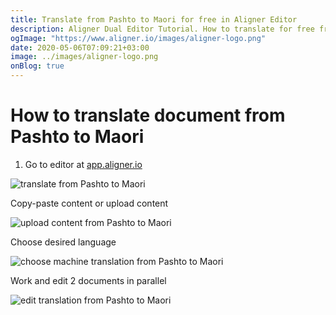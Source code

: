 ```yaml
---
title: Translate from Pashto to Maori for free in Aligner Editor
description: Aligner Dual Editor Tutorial. How to translate for free from Pashto to Maori. Aligner is multilingual document management platform. 
ogImage: "https://www.aligner.io/images/aligner-logo.png"
date: 2020-05-06T07:09:21+03:00
image: ../images/aligner-logo.png
onBlog: true
---
```


# How to translate document from Pashto to Maori

1. Go to editor at [app.aligner.io](https://app.aligner.io "Aligner App web page")

![translate from Pashto to Maori](../aligner-blank-editor.png "translate from Pashto to Maori")

Copy-paste content or upload content

![upload content from Pashto to Maori](../aligner-uploaded-document.png "upload content from Pashto to Maori")

Choose desired language

![choose machine translation from Pashto to Maori](../aligner-language-dropdown.png "choose machine translation from Pashto to Maori")

Work and edit 2 documents in parallel

![edit translation from Pashto to Maori](../aligner-double-sitded-editor.png "edit translation from Pashto to Maori")

